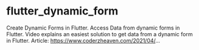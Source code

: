 # flutter_dynamic_form
Create Dynamic Forms in Flutter. Access Data from dynamic forms in Flutter.  Video explains an easiest solution to get data from a dynamic form in Flutter.  Article: https://www.coderzheaven.com/2021/04/...
